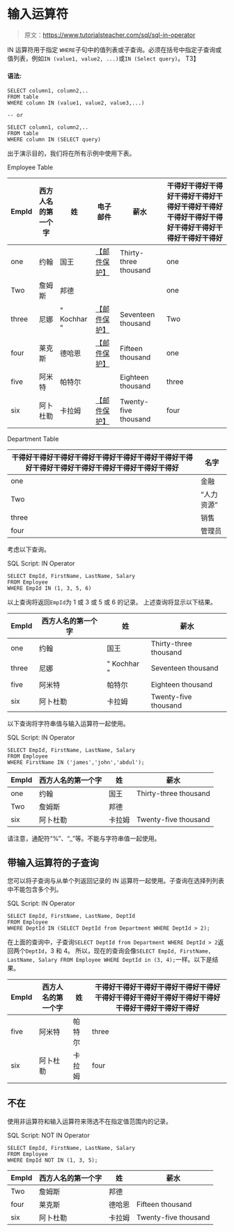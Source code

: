 # 输入运算符

> 原文：<https://www.tutorialsteacher.com/sql/sql-in-operator>

IN 运算符用于指定 `WHERE`子句中的值列表或子查询。必须在括号中指定子查询或值列表，例如`IN (value1, value2, ...)`或`IN (Select query)`。 T3】

#### 语法:

```
SELECT column1, column2,..
FROM table
WHERE column IN (value1, value2, value3,...)

-- or

SELECT column1, column2,..
FROM table
WHERE column IN (SELECT query) 
```

出于演示目的，我们将在所有示例中使用下表。

Employee Table

| EmpId | 西方人名的第一个字 | 姓 | 电子邮件 | 薪水 | 干得好干得好干得好干得好干得好干得好干得好干得好干得好干得好干得好干得好干得好干得好干得好干得好 |
| --- | --- | --- | --- | --- | --- |
| one | 约翰 | 国王 | [【邮件保护】](/cdn-cgi/l/email-protection) | Thirty-three thousand | one |
| Two | 詹姆斯 | 邦德 |  |  | one |
| three | 尼娜 | " Kochhar " | [【邮件保护】](/cdn-cgi/l/email-protection) | Seventeen thousand | Two |
| four | 莱克斯 | 德哈恩 | [【邮件保护】](/cdn-cgi/l/email-protection) | Fifteen thousand | one |
| five | 阿米特 | 帕特尔 |  | Eighteen thousand | three |
| six | 阿卜杜勒 | 卡拉姆 | [【邮件保护】](/cdn-cgi/l/email-protection) | Twenty-five thousand | four |

Department Table

| 干得好干得好干得好干得好干得好干得好干得好干得好干得好干得好干得好干得好干得好干得好干得好干得好 | 名字 |
| --- | --- |
| one | 金融 |
| Two | “人力资源” |
| three | 销售 |
| four | 管理员 |

考虑以下查询。

SQL Script: IN Operator 

```
SELECT EmpId, FirstName, LastName, Salary
FROM Employee
WHERE EmpId IN (1, 3, 5, 6) 
```

以上查询将返回`EmpId`为 1 或 3 或 5 或 6 的记录。 上述查询将显示以下结果。

| EmpId | 西方人名的第一个字 | 姓 | 薪水 |
| --- | --- | --- | --- |
| one | 约翰 | 国王 | Thirty-three thousand |
| three | 尼娜 | " Kochhar " | Seventeen thousand |
| five | 阿米特 | 帕特尔 | Eighteen thousand |
| six | 阿卜杜勒 | 卡拉姆 | Twenty-five thousand |

以下查询将字符串值与输入运算符一起使用。

SQL Script: IN Operator 

```
SELECT EmpId, FirstName, LastName, Salary
FROM Employee
WHERE FirstName IN ('james','john','abdul'); 
```

| EmpId | 西方人名的第一个字 | 姓 | 薪水 |
| --- | --- | --- | --- |
| one | 约翰 | 国王 | Thirty-three thousand |
| Two | 詹姆斯 | 邦德 |  |
| six | 阿卜杜勒 | 卡拉姆 | Twenty-five thousand |

请注意，通配符“%”、“_”等。不能与字符串值一起使用。

## 带输入运算符的子查询

您可以将子查询与从单个列返回记录的 IN 运算符一起使用。子查询在选择列列表中不能包含多个列。

SQL Script: IN Operator 

```
SELECT EmpId, FirstName, LastName, DeptId
FROM Employee
WHERE DeptId IN (SELECT DeptId from Department WHERE DeptId > 2); 
```

在上面的查询中，子查询`SELECT DeptId from Department WHERE DeptId > 2`返回两个`DeptId`，3 和 4。 所以，现在的查询会像`SELECT EmpId, FirstName, LastName, Salary FROM Employee WHERE DeptId in (3, 4);`一样。以下是结果。

| EmpId | 西方人名的第一个字 | 姓 | 干得好干得好干得好干得好干得好干得好干得好干得好干得好干得好干得好干得好干得好干得好干得好干得好 |
| --- | --- | --- | --- |
| five | 阿米特 | 帕特尔 | three |
| six | 阿卜杜勒 | 卡拉姆 | four |

## 不在

使用非运算符和输入运算符来筛选不在指定值范围内的记录。

SQL Script: NOT IN Operator 

```
SELECT EmpId, FirstName, LastName, Salary
FROM Employee
WHERE EmpId NOT IN (1, 3, 5); 
```

| EmpId | 西方人名的第一个字 | 姓 | 薪水 |
| --- | --- | --- | --- |
| Two | 詹姆斯 | 邦德 |  |
| four | 莱克斯 | 德哈恩 | Fifteen thousand |
| six | 阿卜杜勒 | 卡拉姆 | Twenty-five thousand |****